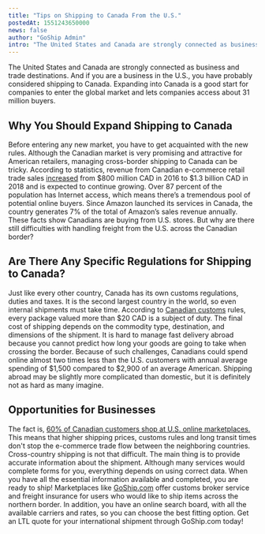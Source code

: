 ```yaml
---
title: "Tips on Shipping to Canada From the U.S."
postedAt: 1551243650000
news: false
author: "GoShip Admin"
intro: "The United States and Canada are strongly connected as business and trade destinations. And if you are a business in the U.S., you have probably considered shipping to Canada. Expanding into Canada is a good start for companies to enter the global market and lets companies access about 31 million buyers. \n\nWhy You Should Expand Shipping to Canada\n-\n\nBefore entering any new market, you have to get acquainted with the new rules. Although the Canadian market is very promising and attractive for American retail"
---
```

The United States and Canada are strongly connected as business and trade destinations. And if you are a business in the U.S., you have probably considered shipping to Canada. Expanding into Canada is a good start for companies to enter the global market and lets companies access about 31 million buyers.

Why You Should Expand Shipping to Canada
----------------------------------------

Before entering any new market, you have to get acquainted with the new rules. Although the Canadian market is very promising and attractive for American retailers, managing cross-border shipping to Canada can be tricky. According to statistics, revenue from Canadian e-commerce retail trade sales [increased](https://www.statista.com/statistics/731190/monthly-e-commerce-retail-trade-sales-canada/) from $800 million CAD in 2016 to $1.3 billion CAD in 2018 and is expected to continue growing. Over 87 percent of the population has Internet access, which means there’s a tremendous pool of potential online buyers. Since Amazon launched its services in Canada, the country generates 7% of the total of Amazon’s sales revenue annually. These facts show Canadians are buying from U.S. stores. But why are there still difficulties with handling freight from the U.S. across the Canadian border?

Are There Any Specific Regulations for Shipping to Canada?
----------------------------------------------------------

Just like every other country, Canada has its own customs regulations, duties and taxes. It is the second largest country in the world, so even internal shipments must take time. According to [Canadian customs](https://www.cbsa-asfc.gc.ca/menu-eng.html) rules, every package valued more than $20 CAD is a subject of duty. The final cost of shipping depends on the commodity type, destination, and dimensions of the shipment. It is hard to manage fast delivery abroad because you cannot predict how long your goods are going to take when crossing the border. Because of such challenges, Canadians could spend online almost two times less than the U.S. customers with annual average spending of $1,500 compared to $2,900 of an average American. Shipping abroad may be slightly more complicated than domestic, but it is definitely not as hard as many imagine.

Opportunities for Businesses
----------------------------

The fact is, [60% of Canadian customers shop at U.S. online marketplaces.](https://canadiansinternet.com/state-ecommerce-canada-numbers/) This means that higher shipping prices, customs rules and long transit times don't stop the e-commerce trade flow between the neighboring countries. Cross-country shipping is not that difficult. The main thing is to provide accurate information about the shipment. Although many services would complete forms for you, everything depends on using correct data. When you have all the essential information available and completed, you are ready to ship! Marketplaces like [GoShip.com](https://www.goship.com/) offer customs broker service and freight insurance for users who would like to ship items across the northern border. In addition, you have an online search board, with all the available carriers and rates, so you can choose the best fitting option. Get an LTL quote for your international shipment through GoShip.com today!

